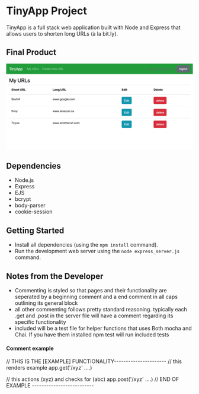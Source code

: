 # TinyApp Project

TinyApp is a full stack web application built with Node and Express that allows users to shorten long URLs (à la bit.ly).

## Final Product



!["Screen shot of 'My Urls' page to show formatting and stype"](images/image1.png)


## Dependencies

- Node.js
- Express
- EJS
- bcrypt
- body-parser
- cookie-session

## Getting Started

- Install all dependencies (using the `npm install` command).
- Run the development web server using the `node express_server.js` command.

## Notes from the Developer

- Commenting is styled so that pages and their functionality are seperated by a beginning comment and a end comment in all caps outlining its general block
- all other commenting follows pretty standard reasoning. typically each .get and .post in the server file will have a comment regarding its specific functionality
- included will be a test file for helper functions that uses Both mocha and Chai. If you have them installed npm test will run included tests

#### Comment example 
// THIS IS THE [EXAMPLE] FUNCTIONALITY----------------------
// this renders example
app.get('/xyz' ....)

// this actions (xyz) and checks for (abc)
app.post('/xyz' ....)
// END OF EXAMPLE --------------------------

